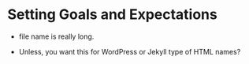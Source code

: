 # Setting Goals and Expectations

* file name is really long.

* Unless, you want this for WordPress or Jekyll type of HTML names?
